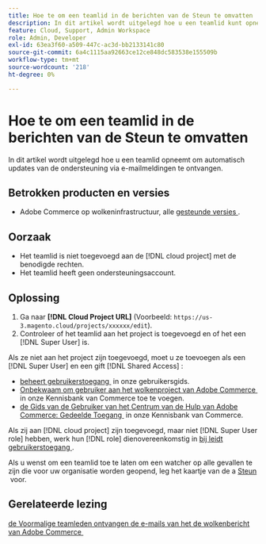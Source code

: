 ```yaml
---
title: Hoe te om een teamlid in de berichten van de Steun te omvatten
description: In dit artikel wordt uitgelegd hoe u een teamlid kunt opnemen in ondersteuningsmeldingen.
feature: Cloud, Support, Admin Workspace
role: Admin, Developer
exl-id: 63ea3f60-a509-447c-ac3d-bb2133141c80
source-git-commit: 6a4c1115aa92663ce12ce848dc583538e155509b
workflow-type: tm+mt
source-wordcount: '218'
ht-degree: 0%

---
```


# Hoe te om een teamlid in de berichten van de Steun te omvatten

In dit artikel wordt uitgelegd hoe u een teamlid opneemt om automatisch updates van de ondersteuning via e-mailmeldingen te ontvangen.

## Betrokken producten en versies

* Adobe Commerce op wolkeninfrastructuur, alle [&#x200B; gesteunde versies &#x200B;](https://www.adobe.com/content/dam/cc/en/legal/terms/enterprise/pdfs/Adobe-Commerce-Software-Lifecycle-Policy.pdf).

## Oorzaak

* Het teamlid is niet toegevoegd aan de [!DNL cloud project] met de benodigde rechten.
* Het teamlid heeft geen ondersteuningsaccount.

## Oplossing

1. Ga naar **[!DNL Cloud Project URL]** (Voorbeeld: `https://us-3.magento.cloud/projects/xxxxxx/edit`).
1. Controleer of het teamlid aan het project is toegevoegd en of het een [!DNL Super User] is.

Als ze niet aan het project zijn toegevoegd, moet u ze toevoegen als een [!DNL Super User] en een gift [!DNL Shared Access] :

* [&#x200B; beheert gebruikerstoegang &#x200B;](https://experienceleague.adobe.com/docs/commerce-cloud-service/user-guide/project/user-access.html?lang=nl-NL) in onze gebruikersgids.
* [&#x200B; Onbekwaam om gebruiker aan het wolkenproject van Adobe Commerce &#x200B;](https://experienceleague.adobe.com/docs/commerce-knowledge-base/kb/troubleshooting/miscellaneous/unable-add-user-adobe-commerce-cloud-project.html?lang=nl-NL) in onze Kennisbank van Commerce toe te voegen.
* [&#x200B; de Gids van de Gebruiker van het Centrum van de Hulp van Adobe Commerce: Gedeelde Toegang &#x200B;](https://experienceleague.adobe.com/docs/commerce-knowledge-base/kb/help-center-guide/magento-help-center-user-guide.html?lang=nl-NL#shared-access) in onze Kennisbank van Commerce.

Als zij aan [!DNL cloud project] zijn toegevoegd, maar niet [!DNL Super User role] hebben, werk hun [!DNL role] dienovereenkomstig in [&#x200B; bij leidt gebruikerstoegang &#x200B;](https://experienceleague.adobe.com/docs/commerce-cloud-service/user-guide/project/user-access.html?lang=nl-NL).

Als u wenst om een teamlid toe te laten om een watcher op alle gevallen te zijn die voor uw organisatie worden geopend, leg het kaartje van de a [&#x200B; Steun &#x200B;](https://experienceleague.adobe.com/home?lang=nl-NL&support-tab=home#support) voor.

## Gerelateerde lezing

[&#x200B; de Voormalige teamleden ontvangen de e-mails van het de wolkenbericht van Adobe Commerce &#x200B;](https://experienceleague.adobe.com/docs/commerce-knowledge-base/kb/troubleshooting/miscellaneous/former-teammembers-receive-cloud-notification-emails.html?lang=nl-NL)

